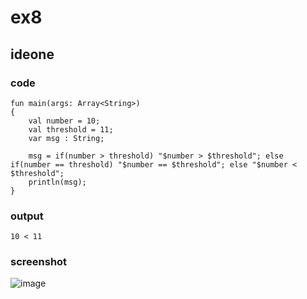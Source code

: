 # ex8
## ideone
### code
  
    fun main(args: Array<String>) 
    {
    	val number = 10;
    	val threshold = 11;
    	var msg : String;
    	
    	msg = if(number > threshold) "$number > $threshold"; else if(number == threshold) "$number == $threshold"; else "$number < $threshold"; 
        println(msg);
    }
### output
    10 < 11       
### screenshot
![image](https://github.com/40843245/Kotlin_Code_Practice/assets/75050655/9bd2d67f-4294-4c21-91c8-f72b72c14318)





    

